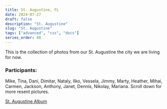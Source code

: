 ```yaml
---
title: St. Augustine, FL
date: 2024-07-27
draft: false
description: "St. Augustine"
slug: "St. Augustine"
tags: ["advanced", "css", "docs"]
series_order: 48
---
```


This is the collection of photos from our St. Augustine the city we are living for now.

### Participants:
Mike, Tina, Dani, Dimitar, Nataly, Ilko, Vessela, Jimmy, Marty, Heather, Mihai, Carmen, Jackson, Anthony, Janet, Dennis, Nikolay, Mariana. Scroll down for more resent pictures.

[St. Augustine Album](https://photos.app.goo.gl/abo7gMYd5SOUS26C3)
